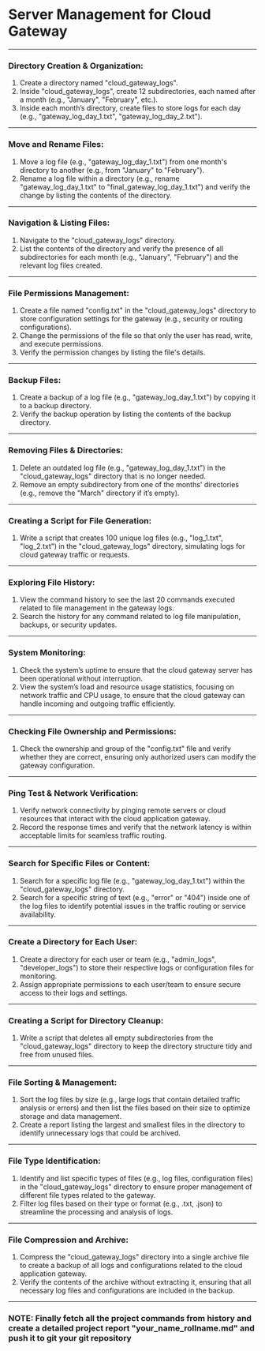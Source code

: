 # Server Management for Cloud Gateway

---

### **Directory Creation & Organization:**

1. Create a directory named "cloud_gateway_logs".
2. Inside "cloud_gateway_logs", create 12 subdirectories, each named after a month (e.g., "January", "February", etc.).
3. Inside each month’s directory, create files to store logs for each day (e.g., "gateway_log_day_1.txt", "gateway_log_day_2.txt").

---

### **Move and Rename Files:**

1. Move a log file (e.g., "gateway_log_day_1.txt") from one month's directory to another (e.g., from "January" to "February").
2. Rename a log file within a directory (e.g., rename "gateway_log_day_1.txt" to "final_gateway_log_day_1.txt") and verify the change by listing the contents of the directory.

---

### **Navigation & Listing Files:**

1. Navigate to the "cloud_gateway_logs" directory.
2. List the contents of the directory and verify the presence of all subdirectories for each month (e.g., "January", "February") and the relevant log files created.

---

### **File Permissions Management:**

1. Create a file named "config.txt" in the "cloud_gateway_logs" directory to store configuration settings for the gateway (e.g., security or routing configurations).
2. Change the permissions of the file so that only the user has read, write, and execute permissions.
3. Verify the permission changes by listing the file's details.

---

### **Backup Files:**

1. Create a backup of a log file (e.g., "gateway_log_day_1.txt") by copying it to a backup directory.
2. Verify the backup operation by listing the contents of the backup directory.

---

### **Removing Files & Directories:**

1. Delete an outdated log file (e.g., "gateway_log_day_1.txt") in the "cloud_gateway_logs" directory that is no longer needed.
2. Remove an empty subdirectory from one of the months' directories (e.g., remove the "March" directory if it’s empty).

---

### **Creating a Script for File Generation:**

1. Write a script that creates 100 unique log files (e.g., "log_1.txt", "log_2.txt") in the "cloud_gateway_logs" directory, simulating logs for cloud gateway traffic or requests.

---

### **Exploring File History:**

1. View the command history to see the last 20 commands executed related to file management in the gateway logs.
2. Search the history for any command related to log file manipulation, backups, or security updates.

---

### **System Monitoring:**

1. Check the system’s uptime to ensure that the cloud gateway server has been operational without interruption.
2. View the system’s load and resource usage statistics, focusing on network traffic and CPU usage, to ensure that the cloud gateway can handle incoming and outgoing traffic efficiently.

---

### **Checking File Ownership and Permissions:**

1. Check the ownership and group of the "config.txt" file and verify whether they are correct, ensuring only authorized users can modify the gateway configuration.

---

### **Ping Test & Network Verification:**

1. Verify network connectivity by pinging remote servers or cloud resources that interact with the cloud application gateway.
2. Record the response times and verify that the network latency is within acceptable limits for seamless traffic routing.

---

### **Search for Specific Files or Content:**

1. Search for a specific log file (e.g., "gateway_log_day_1.txt") within the "cloud_gateway_logs" directory.
2. Search for a specific string of text (e.g., "error" or "404") inside one of the log files to identify potential issues in the traffic routing or service availability.

---

### **Create a Directory for Each User:**

1. Create a directory for each user or team (e.g., "admin_logs", "developer_logs") to store their respective logs or configuration files for monitoring.
2. Assign appropriate permissions to each user/team to ensure secure access to their logs and settings.

---

### **Creating a Script for Directory Cleanup:**

1. Write a script that deletes all empty subdirectories from the "cloud_gateway_logs" directory to keep the directory structure tidy and free from unused files.

---

### **File Sorting & Management:**

1. Sort the log files by size (e.g., large logs that contain detailed traffic analysis or errors) and then list the files based on their size to optimize storage and data management.
2. Create a report listing the largest and smallest files in the directory to identify unnecessary logs that could be archived.

---

### **File Type Identification:**

1. Identify and list specific types of files (e.g., log files, configuration files) in the "cloud_gateway_logs" directory to ensure proper management of different file types related to the gateway.
2. Filter log files based on their type or format (e.g., .txt, .json) to streamline the processing and analysis of logs.

---

### **File Compression and Archive:**

1. Compress the "cloud_gateway_logs" directory into a single archive file to create a backup of all logs and configurations related to the cloud application gateway.
2. Verify the contents of the archive without extracting it, ensuring that all necessary log files and configurations are included in the backup.

---

### NOTE: Finally fetch all the project commands from history and create a detailed project report "your_name_rollname.md" and push it to git your git repository